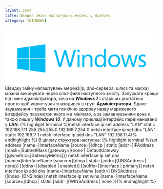 ```yaml
---
layout: post
title: Швидка зміна налаштувань мережі у Windows.
category: [WINDOWS]
---
```

![lan logo](/media/windows-logo.png?style=head)  
Швидку зміну налаштувань мережі(ip, dns-сервера, шлюз та маска) можна виконувати через cmd-файл наступного змісту. <!--more-->
Запускати краще від імені адміністратора, хоча на ***Windows 7*** і старіших достатньо просто щоб користувач знаходився в групі **Адміністратори**. Єдине зауваження - треба мати психічно здорову назву марежевого інтерфейсу параметри якого ми міняємо, а за замавчуванням вона є такою лише у ***Windows 10***. У даному прикладі інтерфейс переіменовано у **LAN**.
    {% highlight terminal %}netsh interface ip set address "LAN" static 192.168.7.11 255.255.255.0 192.168.7.254 0
netsh interface ip set dns "LAN" static 192.168.11.1
netsh interface ip add dns "LAN" 192.168.11.4{% endhighlight %}
В цілому структура наступна:
    {% highlight terminal %}set address [name=]InterfaceName [source=]{dhcp | static [addr=]IPAddress [mask=]SubnetMask [gateway=]{none | DefaultGateway [[gwmetric=]GatewayMetric]}}
netsh interface ip set dns [name=]InterfaceName [source=]{dhcp | static [addr=]{DNSAddress | none}} [[ddns=]{disabled | enabled}] [[suffix=]{interface | primary}]
netsh interface ip add dns [name=]InterfaceName [addr=] DNSAddress [[index=]DNSIndex]
netsh interface ip set wins [name=]InterfaceName [source=]{dhcp | static [addr=]{WINSAddress | none }}{% endhighlight %}
